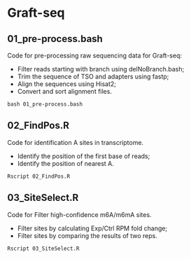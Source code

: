 # Graft-seq

## 01_pre-process.bash

   Code for pre-processing raw sequencing data for Graft-seq:
- Filter reads starting with branch using delNoBranch.bash;
- Trim the sequence of TSO and adapters using fastp;
- Align the sequences using Hisat2;
- Convert and sort alignment files.

```
bash 01_pre-process.bash
```

## 02_FindPos.R

   Code for identification A sites in transcriptome. 
- Identify the position of the first base of reads;
- Identify the position of nearest A.
   
```
Rscript 02_FindPos.R
```

## 03_SiteSelect.R

   Code for Filter high-confidence m6A/m6mA sites.
- Filter sites by calculating Exp/Ctrl RPM fold change;
- Filter sites by comparing the results of two reps.

```
Rscript 03_SiteSelect.R
```
